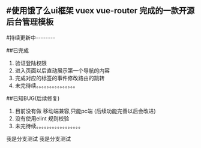 #使用饿了么ui框架 vuex vue-router 完成的一款开源后台管理模板
 ---------
#持续更新中--------

##已完成
1.	验证登陆权限
2.	进入页面以后直动展示第一个导航的内容
3.	完成对应的标签的事件修改路由的跳转
4.	未完待续。。。。。。。。。。。。。。。



##已知BUG(后续修复)
1.	目前没有做 移动端兼容,只能pc端 (后续功能完善以后会改进)
2.	没有使用elint 规则校验
3.	未完待续。。。。。。。。。。。。。。。。。

我是分支测试  我是分支测试